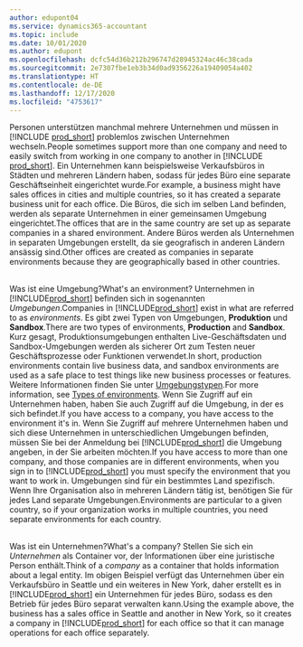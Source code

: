 ```yaml
---
author: edupont04
ms.service: dynamics365-accountant
ms.topic: include
ms.date: 10/01/2020
ms.author: edupont
ms.openlocfilehash: dcfc54d36b212b296747d28945324ac46c38cada
ms.sourcegitcommit: 2e7307fbe1eb3b34d0ad9356226a19409054a402
ms.translationtype: HT
ms.contentlocale: de-DE
ms.lasthandoff: 12/17/2020
ms.locfileid: "4753617"
---
```

<span data-ttu-id="26980-101">Personen unterstützen manchmal mehrere Unternehmen und müssen in [!INCLUDE [prod_short](prod_short.md)] problemlos zwischen Unternehmen wechseln.</span><span class="sxs-lookup"><span data-stu-id="26980-101">People sometimes support more than one company and need to easily switch from working in one company to another in [!INCLUDE [prod_short](prod_short.md)].</span></span> <span data-ttu-id="26980-102">Ein Unternehmen kann beispielsweise Verkaufsbüros in Städten und mehreren Ländern haben, sodass für jedes Büro eine separate Geschäftseinheit eingerichtet wurde.</span><span class="sxs-lookup"><span data-stu-id="26980-102">For example, a business might have sales offices in cities and multiple countries, so it has created a separate business unit for each office.</span></span> <span data-ttu-id="26980-103">Die Büros, die sich im selben Land befinden, werden als separate Unternehmen in einer gemeinsamen Umgebung eingerichtet.</span><span class="sxs-lookup"><span data-stu-id="26980-103">The offices that are in the same country are set up as separate companies in a shared environment.</span></span> <span data-ttu-id="26980-104">Andere Büros werden als Unternehmen in separaten Umgebungen erstellt, da sie geografisch in anderen Ländern ansässig sind.</span><span class="sxs-lookup"><span data-stu-id="26980-104">Other offices are created as companies in separate environments because they are geographically based in other countries.</span></span><br><br>  

<span data-ttu-id="26980-105">Was ist eine Umgebung?</span><span class="sxs-lookup"><span data-stu-id="26980-105">What's an environment?</span></span> <span data-ttu-id="26980-106">Unternehmen in [!INCLUDE[prod_short](prod_short.md)] befinden sich in sogenannten *Umgebungen*.</span><span class="sxs-lookup"><span data-stu-id="26980-106">Companies in [!INCLUDE[prod_short](prod_short.md)] exist in what are referred to as *environments*.</span></span> <span data-ttu-id="26980-107">Es gibt zwei Typen von Umgebungen, **Produktion** und **Sandbox**.</span><span class="sxs-lookup"><span data-stu-id="26980-107">There are two types of environments, **Production** and **Sandbox**.</span></span> <span data-ttu-id="26980-108">Kurz gesagt, Produktionsumgebungen enthalten Live-Geschäftsdaten und Sandbox-Umgebungen werden als sicherer Ort zum Testen neuer Geschäftsprozesse oder Funktionen verwendet.</span><span class="sxs-lookup"><span data-stu-id="26980-108">In short, production environments contain live business data, and sandbox environments are used as a safe place to test things like new business processes or features.</span></span> <span data-ttu-id="26980-109">Weitere Informationen finden Sie unter [Umgebungstypen](/dynamics365/business-central/dev-itpro/administration/tenant-admin-center-environments#types-of-environments).</span><span class="sxs-lookup"><span data-stu-id="26980-109">For more information, see [Types of environments](/dynamics365/business-central/dev-itpro/administration/tenant-admin-center-environments#types-of-environments).</span></span> <span data-ttu-id="26980-110">Wenn Sie Zugriff auf ein Unternehmen haben, haben Sie auch Zugriff auf die Umgebung, in der es sich befindet.</span><span class="sxs-lookup"><span data-stu-id="26980-110">If you have access to a company, you have access to the environment it's in.</span></span> <span data-ttu-id="26980-111">Wenn Sie Zugriff auf mehrere Unternehmen haben und sich diese Unternehmen in unterschiedlichen Umgebungen befinden, müssen Sie bei der Anmeldung bei [!INCLUDE[prod_short](prod_short.md)] die Umgebung angeben, in der Sie arbeiten möchten.</span><span class="sxs-lookup"><span data-stu-id="26980-111">If you have access to more than one company, and those companies are in different environments, when you sign in to [!INCLUDE[prod_short](prod_short.md)] you must specify the environment that you want to work in.</span></span> <span data-ttu-id="26980-112">Umgebungen sind für ein bestimmtes Land spezifisch. Wenn Ihre Organisation also in mehreren Ländern tätig ist, benötigen Sie für jedes Land separate Umgebungen.</span><span class="sxs-lookup"><span data-stu-id="26980-112">Environments are particular to a given country, so if your organization works in multiple countries, you need separate environments for each country.</span></span><br><br>  

<span data-ttu-id="26980-113">Was ist ein Unternehmen?</span><span class="sxs-lookup"><span data-stu-id="26980-113">What's a company?</span></span> <span data-ttu-id="26980-114">Stellen Sie sich ein *Unternehmen* als Container vor, der Informationen über eine juristische Person enthält.</span><span class="sxs-lookup"><span data-stu-id="26980-114">Think of a *company* as a container that holds information about a legal entity.</span></span> <span data-ttu-id="26980-115">Im obigen Beispiel verfügt das Unternehmen über ein Verkaufsbüro in Seattle und ein weiteres in New York, daher erstellt es in [!INCLUDE[prod_short](prod_short.md)] ein Unternehmen für jedes Büro, sodass es den Betrieb für jedes Büro separat verwalten kann.</span><span class="sxs-lookup"><span data-stu-id="26980-115">Using the example above, the business has a sales office in Seattle and another in New York, so it creates a company in [!INCLUDE[prod_short](prod_short.md)] for each office so that it can manage operations for each office separately.</span></span>  
